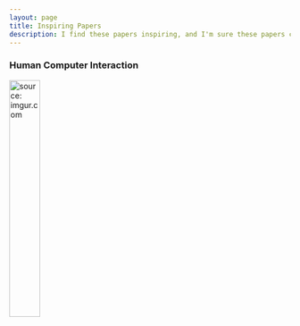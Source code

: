 ```yaml
---
layout: page
title: Inspiring Papers
description: I find these papers inspiring, and I'm sure these papers can give motivation to students like me.
---
```


### Human Computer Interaction

<a href="https://pubsonline.informs.org/doi/pdf/10.1287/isre.2018.0784"><img src="https://i.imgur.com/DvRr2wu.jpg" width="33%" height="33%" title="source: imgur.com" /></a> 
